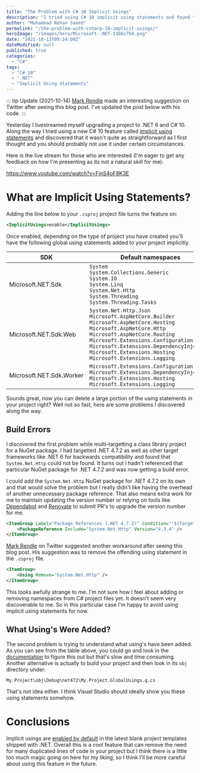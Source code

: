 ```yaml
---
title: "The Problem with C# 10 Implicit Usings"
description: "I tried using C# 10 implicit using statements and found that they had a fatal flaw which meant you couldn't use them under certain circumstances"
author: "Muhammad Rehan Saeed"
permalink: "/the-problem-with-csharp-10-implicit-usings/"
heroImage: "/images/hero/Microsoft-.NET-1366x768.png"
date: "2021-10-13T09:24:00Z"
dateModified: null
published: true
categories:
  - "C#"
tags:
  - "C# 10"
  - ".NET"
  - "Implicit Using Statements"
---
```


::: tip Update (2021-10-14)
[Mark Rendle](https://twitter.com/markrendle) made an interesting suggestion on Twitter after seeing this blog post. I've updated the post below with his code.
:::

Yesterday I livestreamed myself upgrading a project to .NET 6 and C# 10. Along the way I tried using a new C# 10 feature called [implicit using statements](https://docs.microsoft.com/en-us/dotnet/core/compatibility/sdk/6.0/implicit-namespaces) and discovered that it wasn't quite as straightforward as I first thought and you should probably not use it under certain circumstances.

Here is the live stream for those who are interested (I'm eager to get any feedback on how I'm presenting as its not a natural skill for me):

https://www.youtube.com/watch?v=FjnS4oF8K3E

# What are Implicit Using Statements?

Adding the line below to your `.csproj` project file turns the feature on:

```xml
<ImplicitUsings>enable</ImplicitUsings>
```

Once enabled, depending on the type of project you have created you'll have the following global using statements added to your project implicitly.

| SDK                      | Default namespaces                                                                                                                                                                                                                                                                                                    |
| ------------------------ | --------------------------------------------------------------------------------------------------------------------------------------------------------------------------------------------------------------------------------------------------------------------------------------------------------------------- |
| Microsoft.NET.Sdk        | `System`<br>`System.Collections.Generic`<br>`System.IO`<br>`System.Linq`<br>`System.Net.Http`<br>`System.Threading`<br>`System.Threading.Tasks`                                                                                                                                                                       |
| Microsoft.NET.Sdk.Web    | `System.Net.Http.Json`<br>`Microsoft.AspNetCore.Builder`<br>`Microsoft.AspNetCore.Hosting`<br>`Microsoft.AspNetCore.Http`<br>`Microsoft.AspNetCore.Routing`<br>`Microsoft.Extensions.Configuration`<br>`Microsoft.Extensions.DependencyInjection`<br>`Microsoft.Extensions.Hosting`<br>`Microsoft.Extensions.Logging` |
| Microsoft.NET.Sdk.Worker | `Microsoft.Extensions.Configuration`<br>`Microsoft.Extensions.DependencyInjection`<br>`Microsoft.Extensions.Hosting`<br>`Microsoft.Extensions.Logging`                                                                                                                                                                |

Sounds great, now you can delete a large portion of the using statements in your project right? Well not so fast, here are some problems I discovered along the way.

## Build Errors

I discovered the first problem while multi-targetting a class library project for a NuGet package. I had targetted .NET 4.7.2 as well as other target frameworks like .NET 6 for backwards compatibility and found that `System.Net.Http` could not be found. It turns out I hadn't referenced that particular NuGet package for .NET 4.7.2 and was now getting a build error.

I could add the `System.Net.Http` NuGet package for .NET 4.7.2 on its own and that would solve the problem but I really didn't like having the overhead of another unnecessary package reference. That also means extra work for me to maintain updating the version number or relying on tools like [Dependabot](https://dependabot.com/) and [Renovate](https://www.whitesourcesoftware.com/free-developer-tools/renovate/) to submit PR's to upgrade the version number for me.

```xml
<ItemGroup Label="Package References (.NET 4.7.2)" Condition="'$(TargetFramework)' == 'net472'">
    <PackageReference Include="System.Net.Http" Version="4.3.4" />
</ItemGroup>
```

[Mark Rendle](https://twitter.com/markrendle) on Twitter suggested another workaround after seeing this blog post. His suggestion was to remove the offending using statement in the `.csproj` file.

```xml
<ItemGroup>
    <Using Remove="System.Net.Http" />
</ItemGroup>
```

This looks awfully strange to me. I'm not sure how I feel about adding or removing namespaces from C# project files yet. It doesn't seem very discoverable to me. So in this particular case I'm happy to avoid using implicit using statements for now.

## What Using's Were Added?

The second problem is trying to understand what using's have been added. As you can see from the table above, you could go and look in the [documentation](https://docs.microsoft.com/en-us/dotnet/core/compatibility/sdk/6.0/implicit-namespaces) to figure this out but that's slow and time consuming. Another alternative is actually to build your project and then look in its `obj` directory under:

```
My.Project\obj\Debug\net472\My.Project.GlobalUsings.g.cs
```

That's not idea either. I think Visual Studio should ideally show you these using statements somehow.

# Conclusions

Implicit usings are [enabled by default](https://devblogs.microsoft.com/dotnet/announcing-net-6-release-candidate-2/#net-sdk-c-project-templates-modernized) in the latest blank project templates shipped with .NET. Overall this is a cool feature that can remove the need for many duplicated lines of code in your project but I think there is a little too much magic going on here for my liking, so I think I'll be more careful about using this feature in the future.
